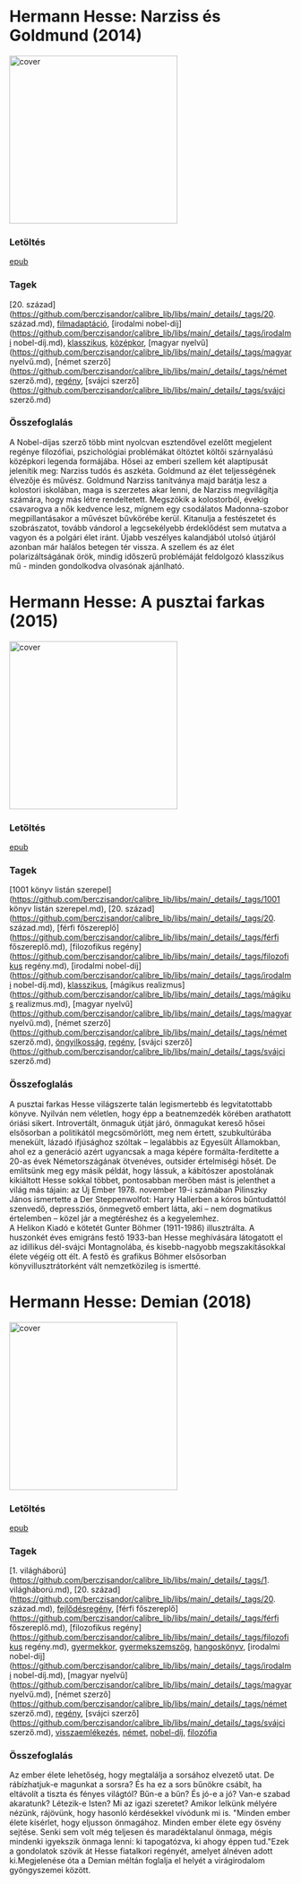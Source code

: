 # <a name="id_401">Hermann Hesse: Narziss és Goldmund (2014)</a>
<img src="https://github.com/BercziSandor/calibre_lib/raw/main/libs/main/Hermann%20Hesse/Narziss%20es%20Goldmund%20%28401%29/cover.jpg" alt="cover" width="300"/>

### Letöltés
[epub](https://github.com/BercziSandor/calibre_lib/raw/main/libs/main/Hermann%20Hesse/Narziss%20es%20Goldmund%20%28401%29/Narziss%20es%20Goldmund%20-%20Hermann%20Hesse.epub)

### Tagek
[20. század](https://github.com/berczisandor/calibre_lib/libs/main/_details/_tags/20. század.md), [filmadaptáció](https://github.com/berczisandor/calibre_lib/libs/main/_details/_tags/filmadaptáció.md), [irodalmi nobel-díj](https://github.com/berczisandor/calibre_lib/libs/main/_details/_tags/irodalmi nobel-díj.md), [klasszikus](https://github.com/berczisandor/calibre_lib/libs/main/_details/_tags/klasszikus.md), [középkor](https://github.com/berczisandor/calibre_lib/libs/main/_details/_tags/középkor.md), [magyar nyelvű](https://github.com/berczisandor/calibre_lib/libs/main/_details/_tags/magyar nyelvű.md), [német szerző](https://github.com/berczisandor/calibre_lib/libs/main/_details/_tags/német szerző.md), [regény](https://github.com/berczisandor/calibre_lib/libs/main/_details/_tags/regény.md), [svájci szerző](https://github.com/berczisandor/calibre_lib/libs/main/_details/_tags/svájci szerző.md)

### Összefoglalás
<div>
<p>A Nobel-díjas szerző több mint nyolcvan esztendővel ezelőtt megjelent regénye filozófiai, pszichológiai problémákat öltöztet költői szárnyalású középkori legenda formájába. Hősei az emberi szellem két alaptípusát jelenítik meg: Narziss tudós és aszkéta. Goldmund az élet teljességének élvezője és művész. Goldmund Narziss tanítványa majd barátja lesz a kolostori iskolában, maga is szerzetes akar lenni, de Narziss megvilágítja számára, hogy más létre rendeltetett. Megszökik a kolostorból, évekig csavarogva a nők kedvence lesz, mígnem egy csodálatos Madonna-szobor megpillantásakor a művészet bűvkörébe kerül. Kitanulja a festészetet és szobrászatot, tovább vándorol a legcsekélyebb érdeklődést sem mutatva a vagyon és a polgári élet iránt. Újabb veszélyes kalandjából utolsó útjáról azonban már halálos betegen tér vissza. A szellem és az élet polarizáltságának örök, mindig időszerű problémáját feldolgozó klasszikus mű - minden gondolkodva olvasónak ajánlható.</p></div>


# <a name="id_400">Hermann Hesse: A pusztai farkas (2015)</a>
<img src="https://github.com/BercziSandor/calibre_lib/raw/main/libs/main/Hermann%20Hesse/A%20pusztai%20farkas%20%28400%29/cover.jpg" alt="cover" width="300"/>

### Letöltés
[epub](https://github.com/BercziSandor/calibre_lib/raw/main/libs/main/Hermann%20Hesse/A%20pusztai%20farkas%20%28400%29/A%20pusztai%20farkas%20-%20Hermann%20Hesse.epub)

### Tagek
[1001 könyv listán szerepel](https://github.com/berczisandor/calibre_lib/libs/main/_details/_tags/1001 könyv listán szerepel.md), [20. század](https://github.com/berczisandor/calibre_lib/libs/main/_details/_tags/20. század.md), [férfi főszereplő](https://github.com/berczisandor/calibre_lib/libs/main/_details/_tags/férfi főszereplő.md), [filozofikus regény](https://github.com/berczisandor/calibre_lib/libs/main/_details/_tags/filozofikus regény.md), [irodalmi nobel-díj](https://github.com/berczisandor/calibre_lib/libs/main/_details/_tags/irodalmi nobel-díj.md), [klasszikus](https://github.com/berczisandor/calibre_lib/libs/main/_details/_tags/klasszikus.md), [mágikus realizmus](https://github.com/berczisandor/calibre_lib/libs/main/_details/_tags/mágikus realizmus.md), [magyar nyelvű](https://github.com/berczisandor/calibre_lib/libs/main/_details/_tags/magyar nyelvű.md), [német szerző](https://github.com/berczisandor/calibre_lib/libs/main/_details/_tags/német szerző.md), [öngyilkosság](https://github.com/berczisandor/calibre_lib/libs/main/_details/_tags/öngyilkosság.md), [regény](https://github.com/berczisandor/calibre_lib/libs/main/_details/_tags/regény.md), [svájci szerző](https://github.com/berczisandor/calibre_lib/libs/main/_details/_tags/svájci szerző.md)

### Összefoglalás
<div>
<p>A ​pusztai farkas Hesse világszerte talán legismertebb és legvitatottabb könyve. Nyilván nem véletlen, hogy épp a beatnemzedék körében arathatott óriási sikert. Introvertált, önmaguk útját járó, önmagukat kereső hősei elsősorban a politikától megcsömörlött, meg nem értett, szubkultúrába menekült, lázadó ifjúsághoz szóltak – legalábbis az Egyesült Államokban, ahol ez a generáció azért ugyancsak a maga képére formálta-ferdítette a 20-as évek Németországának ötvenéves, outsider értelmiségi hősét. De említsünk meg egy másik példát, hogy lássuk, a kábítószer apostolának kikiáltott Hesse sokkal többet, pontosabban merőben mást is jelenthet a világ más tájain: az Új Ember 1978. november 19-i számában Pilinszky János ismertette a Der Steppenwolfot: Harry Hallerben a kóros bűntudattól szenvedő, depressziós, önmegvető embert látta, aki – nem dogmatikus értelemben – közel jár a megtéréshez és a kegyelemhez.<br>A Helikon Kiadó e kötetét Gunter Böhmer (1911-1986) illusztrálta. A huszonkét éves emigráns festő 1933-ban Hesse meghívására látogatott el az idillikus dél-svájci Montagnolába, és kisebb-nagyobb megszakításokkal élete végéig ott élt. A festő és grafikus Böhmer elsősorban könyvillusztrátorként vált nemzetközileg is ismertté.</p></div>


# <a name="id_399">Hermann Hesse: Demian (2018)</a>
<img src="https://github.com/BercziSandor/calibre_lib/raw/main/libs/main/Hermann%20Hesse/Demian%20%28399%29/cover.jpg" alt="cover" width="300"/>

### Letöltés
[epub](https://github.com/BercziSandor/calibre_lib/raw/main/libs/main/Hermann%20Hesse/Demian%20%28399%29/Demian%20-%20Hermann%20Hesse.epub)

### Tagek
[1. világháború](https://github.com/berczisandor/calibre_lib/libs/main/_details/_tags/1. világháború.md), [20. század](https://github.com/berczisandor/calibre_lib/libs/main/_details/_tags/20. század.md), [fejlődésregény](https://github.com/berczisandor/calibre_lib/libs/main/_details/_tags/fejlődésregény.md), [férfi főszereplő](https://github.com/berczisandor/calibre_lib/libs/main/_details/_tags/férfi főszereplő.md), [filozofikus regény](https://github.com/berczisandor/calibre_lib/libs/main/_details/_tags/filozofikus regény.md), [gyermekkor](https://github.com/berczisandor/calibre_lib/libs/main/_details/_tags/gyermekkor.md), [gyermekszemszög](https://github.com/berczisandor/calibre_lib/libs/main/_details/_tags/gyermekszemszög.md), [hangoskönyv](https://github.com/berczisandor/calibre_lib/libs/main/_details/_tags/hangoskönyv.md), [irodalmi nobel-díj](https://github.com/berczisandor/calibre_lib/libs/main/_details/_tags/irodalmi nobel-díj.md), [magyar nyelvű](https://github.com/berczisandor/calibre_lib/libs/main/_details/_tags/magyar nyelvű.md), [német szerző](https://github.com/berczisandor/calibre_lib/libs/main/_details/_tags/német szerző.md), [regény](https://github.com/berczisandor/calibre_lib/libs/main/_details/_tags/regény.md), [svájci szerző](https://github.com/berczisandor/calibre_lib/libs/main/_details/_tags/svájci szerző.md), [visszaemlékezés](https://github.com/berczisandor/calibre_lib/libs/main/_details/_tags/visszaemlékezés.md), [német](https://github.com/berczisandor/calibre_lib/libs/main/_details/_tags/német.md), [nobel-díj](https://github.com/berczisandor/calibre_lib/libs/main/_details/_tags/nobel-díj.md), [filozófia](https://github.com/berczisandor/calibre_lib/libs/main/_details/_tags/filozófia.md)

### Összefoglalás
<p class="description">Az ember élete lehetőség, hogy megtalálja a sorsához elvezető utat. De rábízhatjuk-e magunkat a sorsra? És ha ez a sors bűnökre csábít, ha eltávolít a tiszta és fényes világtól? Bűn-e a bűn? És jó-e a jó? Van-e szabad akaratunk? Létezik-e Isten? Mi az igazi szeretet? Amikor lelkünk mélyére nézünk, rájövünk, hogy hasonló kérdésekkel vívódunk mi is. "Minden ember élete kísérlet, hogy eljusson önmagához. Minden ember élete egy ösvény sejtése. Senki sem volt még teljesen és maradéktalanul önmaga, mégis mindenki igyekszik önmaga lenni: ki tapogatózva, ki ahogy éppen tud."Ezek a gondolatok szövik át Hesse fiatalkori regényét, amelyet álnéven adott ki.Megjelenése óta a Demian méltán foglalja el helyét a virágirodalom gyöngyszemei között.</p>


